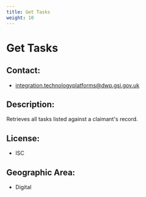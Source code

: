 ```yaml
---
title: Get Tasks
weight: 10
---
```


# Get Tasks

## Contact:
 - [integration.technologyplatforms@dwp.gsi.gov.uk](mailto:integration.technologyplatforms@dwp.gsi.gov.uk)

## Description:
Retrieves all tasks listed against a claimant's record.

## License:
 - ISC

## Geographic Area:
 - Digital

